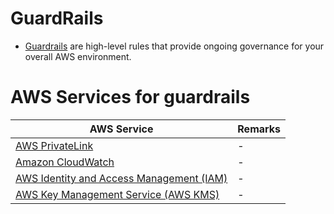 # GuardRails
- [Guardrails](https://aws.amazon.com/quickstart/architecture/amazon-sagemaker-with-guardrails/) are high-level rules that provide ongoing governance for your overall AWS environment.

# AWS Services for guardrails

| AWS Service                                                                                                                        | Remarks |
|------------------------------------------------------------------------------------------------------------------------------------|---------|
| [AWS PrivateLink](../1_NetworkingAndContentDelivery/3_NetworkFoundationsVPC/ConnectFromVPC/VPCEndPointsToSpecificAWSService/AWSPrivateLinkTechnology.md) | -       |
| [Amazon CloudWatch](../8_MonitoringServices/AmazonCloudwatch/Readme.md)                                                            | -       |
| [AWS Identity and Access Management (IAM)](../2a_IdentityServices/AWSIAM/Readme.md)                   | -       |
| [AWS Key Management Service (AWS KMS)](../2c_SecurityServices/1_DataProtectionServices/AWSKMS.md)                        | -       |